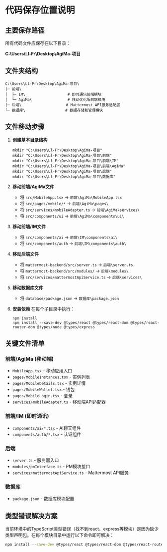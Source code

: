 # 代码保存位置说明

## 主要保存路径

所有代码文件应保存在以下目录：

**C:\Users\Ll-Fr\Desktop\AgiMa-项目**

## 文件夹结构

```
C:\Users\Ll-Fr\Desktop\AgiMa-项目\
├─ 前端\
│  ├─ IM\                   # 即时通讯前端模块
│  └─ AgiMa\                # 移动优化版前端模块
├─ 后端\                    # Mattermost API服务适配层
└─ 数据库\                  # 数据存储和管理模块
```

## 文件移动步骤

1. **创建基本目录结构**
   ```
   mkdir "C:\Users\Ll-Fr\Desktop\AgiMa-项目"
   mkdir "C:\Users\Ll-Fr\Desktop\AgiMa-项目\前端"
   mkdir "C:\Users\Ll-Fr\Desktop\AgiMa-项目\前端\IM"
   mkdir "C:\Users\Ll-Fr\Desktop\AgiMa-项目\前端\AgiMa"
   mkdir "C:\Users\Ll-Fr\Desktop\AgiMa-项目\后端"
   mkdir "C:\Users\Ll-Fr\Desktop\AgiMa-项目\数据库"
   ```

2. **移动前端/AgiMa文件**
   - 将 `src/MobileApp.tsx` → `前端\AgiMa\MobileApp.tsx`
   - 将 `src/pages/mobile/*` → `前端\AgiMa\pages\`
   - 将 `src/services/mobileAdapter.ts` → `前端\AgiMa\services\`
   - 将 `src/components/ui` → `前端\AgiMa\components\ui\`

3. **移动前端/IM文件**
   - 将 `src/components/ai` → `前端\IM\components\ai\`
   - 将 `src/components/auth` → `前端\IM\components\auth\`

4. **移动后端文件**
   - 将 `mattermost-backend/src/server.ts` → `后端\server.ts`
   - 将 `mattermost-backend/src/modules/` → `后端\modules\`
   - 将 `src/services/mattermostApiService.ts` → `后端\services\`

5. **移动数据库文件**
   - 将 `database/package.json` → `数据库\package.json`

6. **安装依赖**
   在每个子目录中执行：
   ```
   npm install
   npm install --save-dev @types/react @types/react-dom @types/react-router-dom @types/node @types/express
   ```

## 关键文件清单

### 前端/AgiMa (移动端)
- `MobileApp.tsx` - 移动应用入口
- `pages/MobileInstances.tsx` - 实例列表
- `pages/MobileDetails.tsx` - 实例详情
- `pages/MobileWallet.tsx` - 钱包
- `pages/MobileLogin.tsx` - 登录
- `services/mobileAdapter.ts` - 移动端API适配器

### 前端/IM (即时通讯)
- `components/ai/*.tsx` - AI聊天组件
- `components/auth/*.tsx` - 认证组件

### 后端
- `server.ts` - 服务器入口
- `modules/pmInterface.ts` - PM模块接口
- `services/mattermostApiService.ts` - Mattermost API服务

### 数据库
- `package.json` - 数据库模块配置

## 类型错误解决方案

当前环境中的TypeScript类型错误（找不到react、express等模块）是因为缺少类型声明包。在每个模块目录中运行以下命令即可解决：

```bash
npm install --save-dev @types/react @types/react-dom @types/react-router-dom @types/node @types/express
